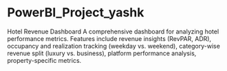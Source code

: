 # PowerBI_Project_yashk
Hotel Revenue Dashboard A comprehensive dashboard for analyzing hotel performance metrics. Features include revenue insights (RevPAR, ADR), occupancy and realization tracking (weekday vs. weekend), category-wise revenue split (luxury vs. business), platform performance analysis, property-specific metrics.
